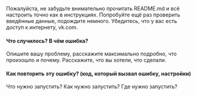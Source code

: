 Пожалуйста, не забудьте внимательно прочитать README.md и всё настроить точно как в инструкциях. Попробуйте ещё раз проверить введённые данные, подождите немного. Убедитесь, что у вас есть доступ к интернету, vk.com.

#### Что случилось? В чём ошибка?
Опишите вашу проблему, расскажите максимально подробно, что произошло и почему. Расскажите, что вы хотели, что сделали.

#### Как повторить эту ошибку? (код, который вызвал ошибку, настройки)
Что нужно запустить? Как нужно запустить? Где нужно запустить?
